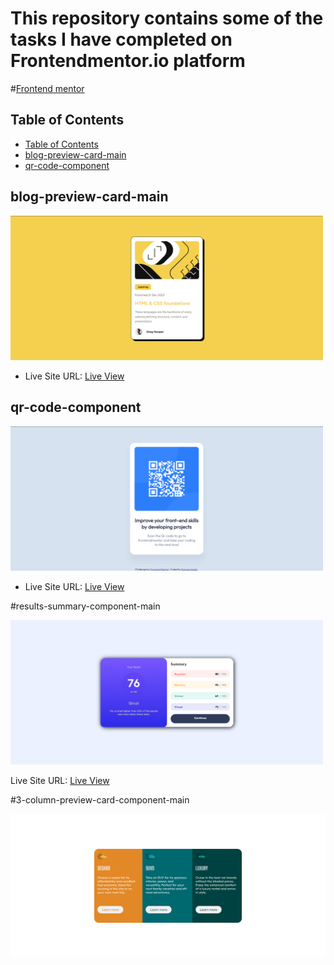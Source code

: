 # This repository contains some of the tasks I have completed on Frontendmentor.io platform

#[Frontend mentor](https://nanayaww.github.io/FrontendMentor-Challenges/)

## Table of Contents
 - [Table of Contents](#table-of-contents)
 - [blog-preview-card-main](#blog-preview-card-main)
 - [qr-code-component](#qr-code-component)

## blog-preview-card-main

<img src="./blog-preview-card-main/design/screenshot.png" alt="blog-preview-card-main" width="500">

- Live Site URL: [Live View](https://nanayaww.github.io/FrontendMentor-Challenges/blog-preview-card-main)

## qr-code-component

<img src="./qr-code-component/design/design-completed.png" alt="qr-code-component" width="500">

- Live Site URL: [Live View](https://nanayaww.github.io/FrontendMentor-Challenges/qr-code-component)

#results-summary-component-main

<img src="./results-summary-component-main/design/desktop-design-completed.png" width="500">

Live Site URL: [Live View](https://nanayaww.github.io/FrontendMentor-Challenges/results-summary-component-main)

#3-column-preview-card-component-main

<img src="/3-column-preview-card-component-main/design/design-completed.png">